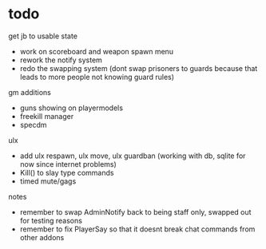 # todo

get jb to usable state
- work on scoreboard and weapon spawn menu
- rework the notify system
- redo the swapping system (dont swap prisoners to guards because that leads to more people not knowing guard rules)

gm additions
- guns showing on playermodels
- freekill manager
- specdm

ulx
- add ulx respawn, ulx move, ulx guardban (working with db, sqlite for now since internet problems)
- Kill() to slay type commands
- timed mute/gags

notes
- remember to swap AdminNotify back to being staff only, swapped out for testing reasons
- remember to fix PlayerSay so that it doesnt break chat commands from other addons